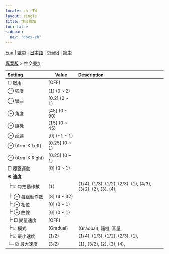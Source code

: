 ```yaml
---
locale: zh-rTW
layout: single
title: 性交疊加
toc: false
sidebar:
  nav: "docs-zh"
---
```

[Eng](/dancexr/menu/2025.4/actor/sex_overlay) | [繁中](/tw/dancexr/menu/2025.4/actor/sex_overlay) | [日本語](/jp/dancexr/menu/2025.4/actor/sex_overlay) | [한국어](/kr/dancexr/menu/2025.4/actor/sex_overlay) | [简中](/zh/dancexr/menu/2025.4/actor/sex_overlay)

[專業版](../menu#專業版) > 性交疊加



| Setting | Value | Description |
| :--- | --- | :--- |
|<nobr> □ 啟用</nobr>| [OFF] | 
|<nobr> ⊖ 強度</nobr>| [1] (0 ~ 2) | 
|<nobr> ⊖ 彎曲</nobr>| [0.2] (0 ~ 1) | 
|<nobr> ⊖ 角度</nobr>| [45] (0 ~ 90) | 
|<nobr> ⊖ 隨機</nobr>| [15] (0 ~ 45) | 
|<nobr> ⊖ 延遲</nobr>| [0] (-1 ~ 1) | 
|<nobr> ⊖ (Arm IK Left)</nobr>| [0.25] (0 ~ 1) | 
|<nobr> ⊖ (Arm IK Right)</nobr>| [0.25] (0 ~ 1) | 
|<nobr> □ 覆蓋運動</nobr>| [0] (0 ~ 1) | 
|<nobr> ⚙️ <b>速度</b></nobr>| | 
|<nobr><img src="/images/icon/ic_line_t.png"/>☑ 每拍動作數</nobr>| (1) | (1/4), (1/3), (1/2), (2/3), (1), (4/3), (3/2), (2), (3), (4), 
|<nobr><img src="/images/icon/ic_line_t.png"/> ⊖ 每組動作數</nobr>| [8] (4 ~ 32) | 
|<nobr><img src="/images/icon/ic_line_t.png"/> ⊖ 相位</nobr>| [0] (0 ~ 1) | 
|<nobr><img src="/images/icon/ic_line_t.png"/> ⊖ 曲線</nobr>| [0] (0 ~ 1) | 
|<nobr><img src="/images/icon/ic_line_t.png"/> □ 變量速度</nobr>| [OFF] | 
|<nobr><img src="/images/icon/ic_line_t.png"/>☑ 模式</nobr>| (Gradual) | (Gradual), 隨機, 音量, 
|<nobr><img src="/images/icon/ic_line_t.png"/>☑ 最小速度</nobr>| (1/2) | (1/4), (1/3), (1/2), (2/3), (1), 
|<nobr>└─ ☑ 最大速度</nobr>| (3/2) | (1), (3/2), (2), (3), (4), 
